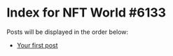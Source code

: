 # Index for NFT World #6133
Posts will be displayed in the order below:

- [Your first post](./001-first.md)

